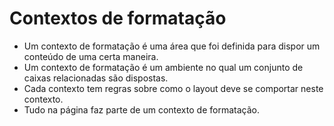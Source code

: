 # Contextos de formatação

- Um contexto de formatação é uma área que foi definida para dispor um conteúdo de uma certa maneira.
- Um contexto de formatação é um ambiente no qual um conjunto de caixas relacionadas são dispostas.
- Cada contexto tem regras sobre como o layout deve se comportar neste contexto.
- Tudo na página faz parte de um contexto de formatação.